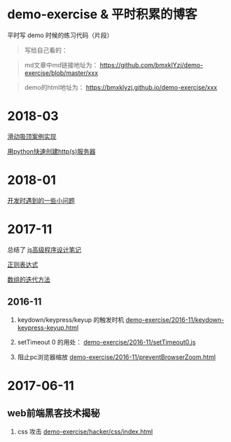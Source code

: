 # demo-exercise & 平时积累的博客
平时写 demo 时候的练习代码（片段）

>写给自己看的：

>md文章中md链接地址为：
https://github.com/bmxklYzj/demo-exercise/blob/master/xxx

>demo的html地址为：
https://bmxklyzj.github.io/demo-exercise/xxx

# 2018-03

[滑动吸顶案例实现](https://github.com/bmxklYzj/demo-exercise/blob/master/2018-03/scroll-and-sticky/scroll-and-sticky.md)

[用python快速创建http(s)服务器](https://github.com/bmxklYzj/demo-exercise/blob/master/2018-03/user-python-to-create-web-server.md)


# 2018-01
[开发时遇到的一些小问题](https://github.com/bmxklYzj/demo-exercise/blob/master/2017-08/iframe/README.md)

# 2017-11

总结了 [js高级程序设计笔记](https://github.com/bmxklYzj/demo-exercise/blob/master/js/js高级程序设计笔记.md)

[正则表达式](https://github.com/bmxklYzj/demo-exercise/blob/master/js/正则表达式.md)

[数组的迭代方法](https://github.com/bmxklYzj/demo-exercise/blob/master/js/数组的迭代方法.md)

## 2016-11

1. keydown/keypress/keyup 的触发时机 [demo-exercise/2016-11/keydown-keypress-keyup.html](demo-exercise/2016-11/keydown-keypress-keyup.html)

2. setTimeout 0 的用处： [demo-exercise/2016-11/setTimeout0.js](demo-exercise/2016-11/setTimeout0.js)

3. 阻止pc浏览器缩放
[demo-exercise/2016-11/preventBrowserZoom.html](demo-exercise/2016-11/preventBrowserZoom.html)


# 2017-06-11

## web前端黑客技术揭秘

1. css 攻击
[demo-exercise/hacker/css/index.html](demo-exercise/hacker/css/index.html)
